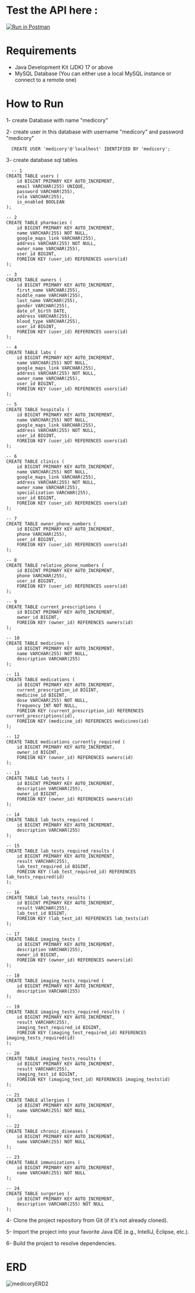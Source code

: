 # Test the API here :
<a href="https://interstellar-capsule-619026.postman.co/collection/28660393-3250146c-3baa-4035-9ebe-837a4e7a0ce0?source=rip_html">
	<img alt="Run in Postman" src="https://run.pstmn.io/button.svg">
</a>

# Requirements
- Java Development Kit (JDK) 17 or above
- MySQL Database (You can either use a local MySQL instance or connect to a remote one)

# How to Run
1- create Database with name "medicory"

2- create user in this database with username "medicory" and password "medicory" 
```code
  CREATE USER 'medicory'@'localhost' IDENTIFIED BY 'medicory';
```

3- create database sql tables  
```code
  -- 1
CREATE TABLE users (
    id BIGINT PRIMARY KEY AUTO_INCREMENT,
    email VARCHAR(255) UNIQUE,
    password VARCHAR(255),
    role VARCHAR(255),
    is_enabled BOOLEAN
);

-- 2
CREATE TABLE pharmacies (
    id BIGINT PRIMARY KEY AUTO_INCREMENT,
    name VARCHAR(255) NOT NULL,
    google_maps_link VARCHAR(255),
    address VARCHAR(255) NOT NULL,
    owner_name VARCHAR(255),
    user_id BIGINT,
    FOREIGN KEY (user_id) REFERENCES users(id)
);

-- 3
CREATE TABLE owners (
    id BIGINT PRIMARY KEY AUTO_INCREMENT,
    first_name VARCHAR(255),
    middle_name VARCHAR(255),
    last_name VARCHAR(255),
    gender VARCHAR(255),
    date_of_birth DATE,
    address VARCHAR(255),
    blood_type VARCHAR(255),
    user_id BIGINT,
    FOREIGN KEY (user_id) REFERENCES users(id)
);

-- 4
CREATE TABLE labs (
    id BIGINT PRIMARY KEY AUTO_INCREMENT,
    name VARCHAR(255) NOT NULL,
    google_maps_link VARCHAR(255),
    address VARCHAR(255) NOT NULL,
    owner_name VARCHAR(255),
    user_id BIGINT,
    FOREIGN KEY (user_id) REFERENCES users(id)
);

-- 5
CREATE TABLE hospitals (
    id BIGINT PRIMARY KEY AUTO_INCREMENT,
    name VARCHAR(255) NOT NULL,
    google_maps_link VARCHAR(255),
    address VARCHAR(255) NOT NULL,
    user_id BIGINT,
    FOREIGN KEY (user_id) REFERENCES users(id)
);

-- 6
CREATE TABLE clinics (
    id BIGINT PRIMARY KEY AUTO_INCREMENT,
    name VARCHAR(255) NOT NULL,
    google_maps_link VARCHAR(255),
    address VARCHAR(255) NOT NULL,
    owner_name VARCHAR(255),
    specialization VARCHAR(255),
    user_id BIGINT,
    FOREIGN KEY (user_id) REFERENCES users(id)
);

-- 7
CREATE TABLE owner_phone_numbers (
    id BIGINT PRIMARY KEY AUTO_INCREMENT,
    phone VARCHAR(255),
    user_id BIGINT,
    FOREIGN KEY (user_id) REFERENCES users(id)
);

-- 8
CREATE TABLE relative_phone_numbers (
    id BIGINT PRIMARY KEY AUTO_INCREMENT,
    phone VARCHAR(255),
    user_id BIGINT,
    FOREIGN KEY (user_id) REFERENCES users(id)
);

-- 9
CREATE TABLE current_prescriptions (
    id BIGINT PRIMARY KEY AUTO_INCREMENT,
    owner_id BIGINT,
    FOREIGN KEY (owner_id) REFERENCES owners(id)
);

-- 10
CREATE TABLE medicines (
    id BIGINT PRIMARY KEY AUTO_INCREMENT,
    name VARCHAR(255) NOT NULL,
    description VARCHAR(255)
);

-- 11
CREATE TABLE medications (
    id BIGINT PRIMARY KEY AUTO_INCREMENT,
    current_prescription_id BIGINT,
    medicine_id BIGINT,
    dose VARCHAR(255) NOT NULL,
    frequency INT NOT NULL,
    FOREIGN KEY (current_prescription_id) REFERENCES current_prescriptions(id),
    FOREIGN KEY (medicine_id) REFERENCES medicines(id)
);

-- 12
CREATE TABLE medications_currently_required (
    id BIGINT PRIMARY KEY AUTO_INCREMENT,
    owner_id BIGINT,
    FOREIGN KEY (owner_id) REFERENCES owners(id)
);

-- 13
CREATE TABLE lab_tests (
    id BIGINT PRIMARY KEY AUTO_INCREMENT,
    description VARCHAR(255),
    owner_id BIGINT,
    FOREIGN KEY (owner_id) REFERENCES owners(id)
);

-- 14
CREATE TABLE lab_tests_required (
    id BIGINT PRIMARY KEY AUTO_INCREMENT,
    description VARCHAR(255)
);

-- 15
CREATE TABLE lab_tests_required_results (
    id BIGINT PRIMARY KEY AUTO_INCREMENT,
    result VARCHAR(255),
    lab_test_required_id BIGINT,
    FOREIGN KEY (lab_test_required_id) REFERENCES lab_tests_required(id)
);

-- 16
CREATE TABLE lab_tests_results (
    id BIGINT PRIMARY KEY AUTO_INCREMENT,
    result VARCHAR(255),
    lab_test_id BIGINT,
    FOREIGN KEY (lab_test_id) REFERENCES lab_tests(id)
);

-- 17
CREATE TABLE imaging_tests (
    id BIGINT PRIMARY KEY AUTO_INCREMENT,
    description VARCHAR(255),
    owner_id BIGINT,
    FOREIGN KEY (owner_id) REFERENCES owners(id)
);

-- 18
CREATE TABLE imaging_tests_required (
    id BIGINT PRIMARY KEY AUTO_INCREMENT,
    description VARCHAR(255)
);

-- 19
CREATE TABLE imaging_tests_required_results (
    id BIGINT PRIMARY KEY AUTO_INCREMENT,
    result VARCHAR(255),
    imaging_test_required_id BIGINT,
    FOREIGN KEY (imaging_test_required_id) REFERENCES imaging_tests_required(id)
);

-- 20
CREATE TABLE imaging_tests_results (
    id BIGINT PRIMARY KEY AUTO_INCREMENT,
    result VARCHAR(255),
    imaging_test_id BIGINT,
    FOREIGN KEY (imaging_test_id) REFERENCES imaging_tests(id)
);

-- 21
CREATE TABLE allergies (
    id BIGINT PRIMARY KEY AUTO_INCREMENT,
    name VARCHAR(255) NOT NULL
);

-- 22
CREATE TABLE chronic_diseases (
    id BIGINT PRIMARY KEY AUTO_INCREMENT,
    name VARCHAR(255) NOT NULL
);

-- 23
CREATE TABLE immunizations (
    id BIGINT PRIMARY KEY AUTO_INCREMENT,
    name VARCHAR(255) NOT NULL
);

-- 24
CREATE TABLE surgeries (
    id BIGINT PRIMARY KEY AUTO_INCREMENT,
    description VARCHAR(255) NOT NULL
);

```

4- Clone the project repository from Git (if it's not already cloned).

5- Import the project into your favorite Java IDE (e.g., IntelliJ, Eclipse, etc.).

6- Build the project to resolve dependencies.

# ERD

![medicoryERD2](https://github.com/said-ahmd/health_card/assets/108232157/6a505ea2-e375-43d8-b5a5-611f9f1c8301)


